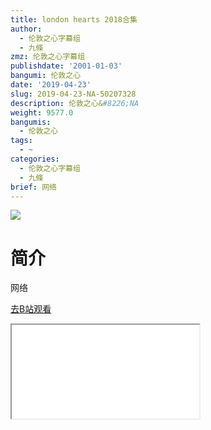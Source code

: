 ```yaml
---
title: london hearts 2018合集
author:
  - 伦敦之心字幕组
  - 九條
zmz: 伦敦之心字幕组
publishdate: '2001-01-03'
bangumi: 伦敦之心
date: '2019-04-23'
slug: 2019-04-23-NA-50207328
description: 伦敦之心&#8226;NA
weight: 9577.0
bangumis:
  - 伦敦之心
tags:
  - ~
categories:
  - 伦敦之心字幕组
  - 九條
brief: 网络
---
```

![](https://raw.githubusercontent.com/tcgriffith/owaraisite/master/static/tmpimg/KrPhvRx.jpg)
# 简介  
网络  

[去B站观看](https://www.bilibili.com/video/av50207328/)
<div class ="resp-container"><iframe class="testiframe" src="//player.bilibili.com/player.html?aid=50207328"", scrolling="no", allowfullscreen="true" > </iframe></div> 
